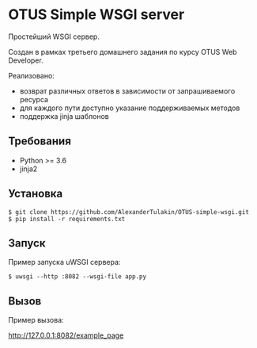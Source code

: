 # OTUS Simple WSGI server
Простейший WSGI сервер. 

Создан в рамках третьего домашнего задания по курсу OTUS Web Developer.

Реализовано:
* возврат различных ответов в зависимости от запрашиваемого ресурса 
* для каждого пути доступно указание поддерживаемых методов
* поддержка jinja шаблонов


## Требования

* Python >= 3.6
* jinja2

## Установка
```
$ git clone https://github.com/AlexanderTulakin/OTUS-simple-wsgi.git
$ pip install -r requirements.txt 
```

## Запуск

Пример запуска uWSGI сервера:
```
$ uwsgi --http :8082 --wsgi-file app.py
```

## Вызов

Пример вызова:

http://127.0.0.1:8082/example_page